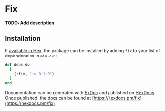 # Fix

**TODO: Add description**

## Installation

If [available in Hex](https://hex.pm/docs/publish), the package can be installed
by adding `fix` to your list of dependencies in `mix.exs`:

```elixir
def deps do
  [
    {:fix, "~> 0.1.0"}
  ]
end
```

Documentation can be generated with [ExDoc](https://github.com/elixir-lang/ex_doc)
and published on [HexDocs](https://hexdocs.pm). Once published, the docs can
be found at [https://hexdocs.pm/fix](https://hexdocs.pm/fix).

